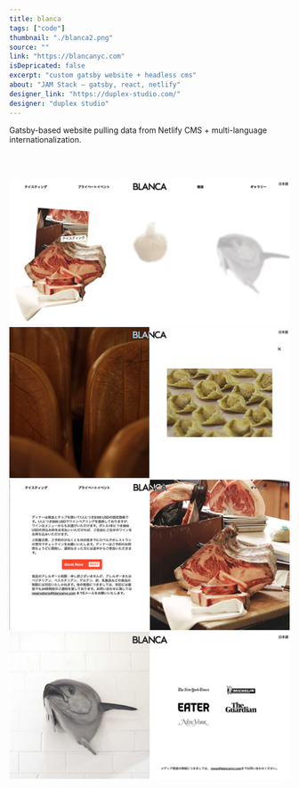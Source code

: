 ```yaml
---
title: blanca
tags: ["code"]
thumbnail: "./blanca2.png"
source: ""
link: "https://blancanyc.com"
isDepricated: false
excerpt: "custom gatsby website + headless cms"
about: "JAM Stack — gatsby, react, netlify"
designer_link: "https://duplex-studio.com/"
designer: "duplex studio"
---
```


Gatsby-based website pulling data from Netlify CMS + multi-language internationalization.

<br/>
<br/>

![Blanca](./blanca1.jpg)
<br/>
![Blanca](./blanca2.jpg)
<br/>
![Blanca](./blanca3.jpg)
<br/>
![Blanca](./blanca4.jpg)
